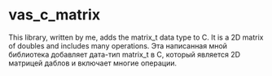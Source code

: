 # vas_c_matrix
This library, written by me, adds the matrix_t data type to C. It is a 2D matrix of doubles and includes many operations. Эта написанная мной библиотека добавляет дата-тип matrix_t в С, который является 2D матрицей даблов и включает многие операции.
